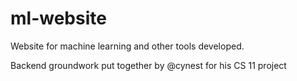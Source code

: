 ml-website
==========

Website for machine learning and other tools developed.

Backend groundwork put together by @cynest for his CS 11 project

